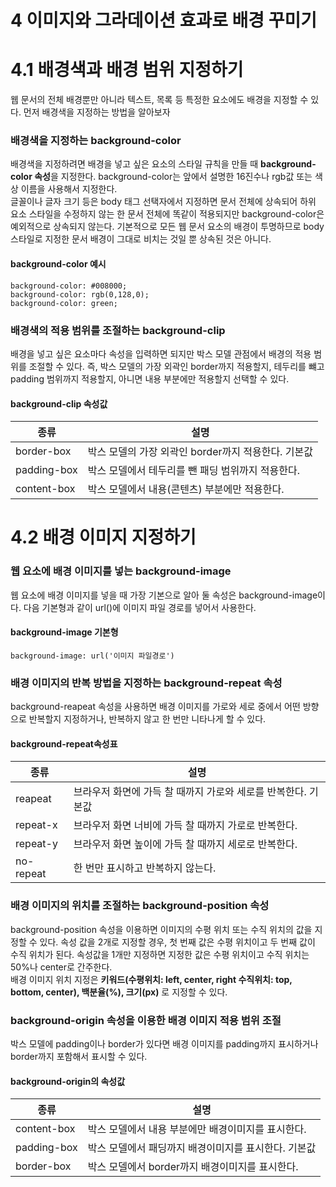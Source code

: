 # 4 이미지와 그라데이션 효과로 배경 꾸미기

# 4.1 배경색과 배경 범위 지정하기
웹 문서의 전체 배경뿐만 아니라 텍스트, 목록 등 특정한 요소에도 배경을 지정할 수 있다. 먼저 배경색을 지정하는 방법을 알아보자

### 배경색을 지정하는 background-color
배경색을 지정하려면 배경을 넣고 싶은 요소의 스타일 규칙을 만들 때 **background-color 속성**을 지정한다. background-color는 앞에서 설명한 16진수나 rgb값 또는 색상 이름을 사용해서 지정한다. <br>
글꼴이나 글자 크기 등은 body 태그 선택자에서 지정하면 문서 전체에 상속되어 하위 요소 스타일을 수정하지 않는 한 문서 전체에 똑같이 적용되지만 background-color은 예외적으로 상속되지 않는다. 기본적으로 모든 웹 문서 요소의 배경이 투명하므로 body 스타일로 지정한 문서 배경이 그대로 비치는 것일 뿐 상속된 것은 아니다.
#### background-color 예시
```
background-color: #008000;
background-color: rgb(0,128,0);
background-color: green;
```
### 배경색의 적용 범위를 조절하는 background-clip
배경을 넣고 싶은 요소마다 속성을 입력하면 되지만 박스 모델 관점에서 배경의 적용 범위를 조절할 수 있다. 즉, 박스 모델의 가장 외곽인 border까지 적용할지, 테두리를 뺴고 padding 범위까지 적용할지, 아니면 내용 부분에만 적용할지 선택할 수 있다.
#### background-clip 속성값
<table>
  <thead>
    <tr>
      <th>종류</th>
      <th>설명</th>
    </tr>
  </thead>
  <tbody>
    <tr>
      <td>border-box</td>
      <td>박스 모델의 가장 외곽인 border까지 적용한다. 기본값</td>
    </tr>
    <tr>
      <td>padding-box</td>
      <td>박스 모델에서 테두리를 뺀 패딩 범위까지 적용한다.</td>
    </tr>
    <tr>
      <td>content-box</td>
      <td>박스 모델에서 내용(콘텐츠) 부분에만 적용한다.</td>
    </tr>
  </tbody>
</table>

# 4.2 배경 이미지 지정하기

### 웹 요소에 배경 이미지를 넣는 background-image
웹 요소에 배경 이미지를 넣을 때 가장 기본으로 알아 둘 속성은 background-image이다. 다음 기본형과 같이 url()에 이미지 파일 경로를 넣어서 사용한다.
#### background-image 기본형
```
background-image: url('이미지 파일경로')
```
### 배경 이미지의 반복 방법을 지정하는 background-repeat 속성
background-reapeat 속성을 사용하면 배경 이미지를 가로와 세로 중에서 어떤 방향으로 반복할지 지정하거나, 반복하지 않고 한 번만 니타나게 할 수 있다.
#### background-repeat속성표

<table>
  <thead>
    <tr>
      <th>종류</th>
      <th>설명</th>
    </tr>
  </thead>
  <tbody>
    <tr>
      <td>reapeat</td>
      <td>브라우저 화면에 가득 찰 때까지 가로와 세로를 반복한다. 기본값</td>
    </tr>
    <tr>
      <td>repeat-x</td>
      <td>브라우저 화면 너비에 가득 찰 때까지 가로로 반복한다.</td>
    </tr>
    <tr>
      <td>repeat-y</td>
      <td>브라우저 화면 높이에 가득 찰 때까지 세로로 반복한다.</td>
    </tr>
    <tr>
      <td>no-repeat</td>
      <td>한 번만 표시하고 반복하지 않는다.</td>
  </tbody>
</table>

### 배경 이미지의 위치를 조절하는 background-position 속성
background-position 속성을 이용하면 이미지의 수평 위치 또는 수직 위치의 값을 지정할 수 있다. 속성 값을 2개로 지정할 경우, 첫 번째 값은 수평 위치이고 두 번째 값이 수직 위치가 된다. 속성값을 1개만 지정하면 지정한 값은 수평 위치이고 수직 위치는 50%나 center로 간주한다. <br>
배경 이미지 위치 지정은 **키워드(수평위치: left, center, right 수직위치: top, bottom, center), 백분율(%), 크기(px)** 로 지정할 수 있다.

### background-origin 속성을 이용한 배경 이미지 적용 범위 조절
박스 모델에 padding이나 border가 있다면 배경 이미지를 padding까지 표시하거나 border까지 포함해서 표시할 수 있다. 
#### background-origin의 속성값
<table>
  <thead>
    <tr>
      <th>종류</th>
      <th>설명</th>
    </tr>
  </thead>
  <tbody>
    <tr>
      <td>content-box</td>
      <td>박스 모델에서 내용 부분에만 배경이미지를 표시한다.</td>
    </tr>
    <tr>
      <td>padding-box</td>
      <td>박스 모델에서 패딩까지 배경이미지를 표시한다. 기본값</td>
    </tr>
    <tr>
      <td>border-box</td>
      <td>박스 모델에서 border까지 배경이미지를 표시한다.</td>
    </tr>
  </tbody>
</table>


























































































